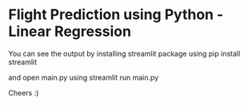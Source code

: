 # Flight Prediction using Python - Linear Regression

You can see the output by installing streamlit package using
pip install streamlit

and open main.py using
streamlit run main.py

Cheers :)
